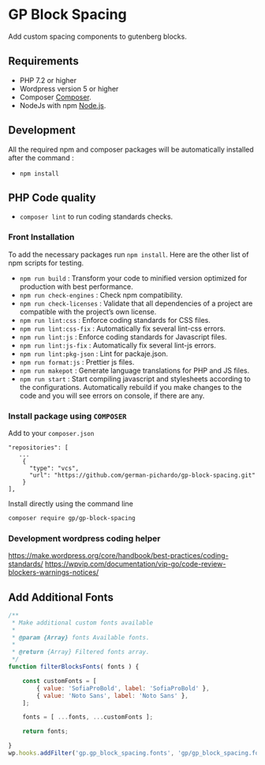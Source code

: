 # GP Block Spacing

Add custom spacing components to gutenberg blocks.

## Requirements
* PHP 7.2 or higher
* Wordpress version 5 or higher
* Composer [Composer](https://getcomposer.org/doc/00-intro.md#downloading-the-composer-executable).
* NodeJs with npm [Node.js](https://nodejs.org/).

## Development
All the required npm and composer packages will be automatically installed after the command :
* `npm install`

## PHP Code quality
* `composer lint` to run coding standards checks.

### Front Installation
To add the necessary packages run `npm install`. Here are the other list of npm scripts for testing.

* `npm run build` : Transform your code to minified version optimized for production with best performance.
* `npm run check-engines` : Check npm compatibility.
* `npm run check-licenses` : Validate that all dependencies of a project are compatible with the project’s own license.
* `npm run lint:css` : Enforce coding standards for CSS files.
* `npm run lint:css-fix` : Automatically fix several lint-css errors.
* `npm run lint:js` : Enforce coding standards for Javascript files.
* `npm run lint:js-fix` : Automatically fix several lint-js errors.
* `npm run lint:pkg-json` : Lint for packaje.json.
* `npm run format:js` : Prettier js files.
* `npm run makepot` : Generate language translations for PHP and JS files.
* `npm run start` : Start compiling javascript and stylesheets according to the configurations. Automatically rebuild if you make changes to the code and you will see errors on console, if there are any.

### Install package using **`COMPOSER`**
Add to your `composer.json`
```
"repositories": [
   ...
    {
      "type": "vcs",
      "url": "https://github.com/german-pichardo/gp-block-spacing.git"
    }
],
```

Install directly using the command line
```bash
composer require gp/gp-block-spacing
```

### Development wordpress coding helper
https://make.wordpress.org/core/handbook/best-practices/coding-standards/
https://wpvip.com/documentation/vip-go/code-review-blockers-warnings-notices/

## Add Additional Fonts

```JavaScript
/**
 * Make additional custom fonts available
 *
 * @param {Array} fonts Available fonts.
 *
 * @return {Array} Filtered fonts array.
 */
function filterBlocksFonts( fonts ) {

	const customFonts = [
        { value: 'SofiaProBold', label: 'SofiaProBold' },
        { value: 'Noto Sans', label: 'Noto Sans' },
    ];

    fonts = [ ...fonts, ...customFonts ];

    return fonts;

}
wp.hooks.addFilter('gp.gp_block_spacing.fonts', 'gp/gp_block_spacing.fonts', filterBlocksFonts);
```
